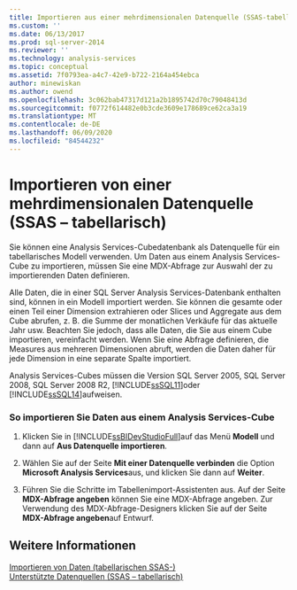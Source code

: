 ```yaml
---
title: Importieren aus einer mehrdimensionalen Datenquelle (SSAS-tabellarisch) | Microsoft-Dokumentation
ms.custom: ''
ms.date: 06/13/2017
ms.prod: sql-server-2014
ms.reviewer: ''
ms.technology: analysis-services
ms.topic: conceptual
ms.assetid: 7f0793ea-a4c7-42e9-b722-2164a454ebca
author: minewiskan
ms.author: owend
ms.openlocfilehash: 3c062bab47317d121a2b1895742d70c79048413d
ms.sourcegitcommit: f0772f614482e0b3cde3609e178689ce62ca3a19
ms.translationtype: MT
ms.contentlocale: de-DE
ms.lasthandoff: 06/09/2020
ms.locfileid: "84544232"
---
```

# <a name="import-from-a-multidimensional-data-source-ssas-tabular"></a>Importieren von einer mehrdimensionalen Datenquelle (SSAS – tabellarisch)
  Sie können eine Analysis Services-Cubedatenbank als Datenquelle für ein tabellarisches Modell verwenden. Um Daten aus einem Analysis Services-Cube zu importieren, müssen Sie eine MDX-Abfrage zur Auswahl der zu importierenden Daten definieren.  
  
 Alle Daten, die in einer SQL Server Analysis Services-Datenbank enthalten sind, können in ein Modell importiert werden. Sie können die gesamte oder einen Teil einer Dimension extrahieren oder Slices und Aggregate aus dem Cube abrufen, z. B. die Summe der monatlichen Verkäufe für das aktuelle Jahr usw. Beachten Sie jedoch, dass alle Daten, die Sie aus einem Cube importieren, vereinfacht werden. Wenn Sie eine Abfrage definieren, die Measures aus mehreren Dimensionen abruft, werden die Daten daher für jede Dimension in eine separate Spalte importiert.  
  
 Analysis Services-Cubes müssen die Version SQL Server 2005, SQL Server 2008, SQL Server 2008 R2, [!INCLUDE[ssSQL11](../includes/sssql11-md.md)]oder [!INCLUDE[ssSQL14](../includes/sssql14-md.md)]aufweisen.  
  
### <a name="to-import-data-from-an-analysis-services-cube"></a>So importieren Sie Daten aus einem Analysis Services-Cube  
  
1.  Klicken Sie in [!INCLUDE[ssBIDevStudioFull](../includes/ssbidevstudiofull-md.md)]auf das Menü **Modell** und dann auf **Aus Datenquelle importieren**.  
  
2.  Wählen Sie auf der Seite **Mit einer Datenquelle verbinden** die Option **Microsoft Analysis Services**aus, und klicken Sie dann auf **Weiter**.  
  
3.  Führen Sie die Schritte im Tabellenimport-Assistenten aus. Auf der Seite **MDX-Abfrage angeben** können Sie eine MDX-Abfrage angeben. Zur Verwendung des MDX-Abfrage-Designers klicken Sie auf der Seite **MDX-Abfrage angeben**auf Entwurf.  
  
## <a name="see-also"></a>Weitere Informationen  
 [Importieren von Daten &#40;tabellarischen SSAS-&#41;](import-data-ssas-tabular.md)   
 [Unterstützte Datenquellen &#40;SSAS – tabellarisch&#41;](tabular-models/data-sources-supported-ssas-tabular.md)  
  
  
